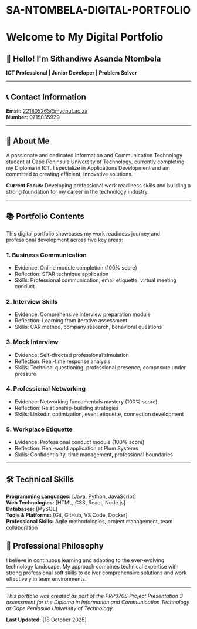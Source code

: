 # SA-NTOMBELA-DIGITAL-PORTFOLIO

# Welcome to My Digital Portfolio

## 👋 Hello! I'm Sithandiwe Asanda Ntombela

**ICT Professional | Junior Developer | Problem Solver**

---

## 📞 Contact Information

**Email:** 221805265@mycput.ac.za  
**Number:** 0715035929

---

## 🎯 About Me

A passionate and dedicated Information and Communication Technology student at Cape Peninsula University of Technology, currently completing my Diploma in ICT. I specialize in Applications Development and am committed to creating efficient, innovative solutions.

**Current Focus:** Developing professional work readiness skills and building a strong foundation for my career in the technology industry.

---

## 📚 Portfolio Contents

This digital portfolio showcases my work readiness journey and professional development across five key areas:

### 1. **Business Communication**
   - Evidence: Online module completion (100% score)
   - Reflection: STAR technique application
   - Skills: Professional communication, email etiquette, virtual meeting conduct

### 2. **Interview Skills**
   - Evidence: Comprehensive interview preparation module
   - Reflection: Learning from iterative assessment
   - Skills: CAR method, company research, behavioral questions

### 3. **Mock Interview**
   - Evidence: Self-directed professional simulation
   - Reflection: Real-time response analysis
   - Skills: Technical questioning, professional presence, composure under pressure

### 4. **Professional Networking**
   - Evidence: Networking fundamentals mastery (100% score)
   - Reflection: Relationship-building strategies
   - Skills: LinkedIn optimization, event etiquette, connection development

### 5. **Workplace Etiquette**
   - Evidence: Professional conduct module (100% score)
   - Reflection: Real-world application at Plum Systems
   - Skills: Confidentiality, time management, professional boundaries

---

## 🛠 Technical Skills

**Programming Languages:** [Java, Python, JavaScript]  
**Web Technologies:** [HTML, CSS, React, Node.js]  
**Databases:** [MySQL]  
**Tools & Platforms:** [Git, GitHub, VS Code, Docker]  
**Professional Skills:** Agile methodologies, project management, team collaboration


## 🌟 Professional Philosophy

I believe in continuous learning and adapting to the ever-evolving technology landscape. My approach combines technical expertise with strong professional soft skills to deliver comprehensive solutions and work effectively in team environments.

---


*This portfolio was created as part of the PRP370S Project Presentation 3 assessment for the Diploma in Information and Communication Technology at Cape Peninsula University of Technology.*

**Last Updated:** [18 October 2025]
